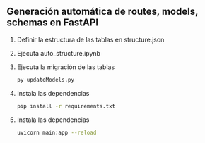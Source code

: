 ## Generación automática de routes, models, schemas en FastAPI

1. Definir la estructura de las tablas en structure.json

2. Ejecuta auto_structure.ipynb

3. Ejecuta la migración de las tablas
    ```bash
    py updateModels.py

4. Instala las dependencias
    ```bash
    pip install -r requirements.txt

5. Instala las dependencias
    ```bash
    uvicorn main:app --reload